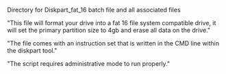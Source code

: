 Directory for Diskpart_fat_16 batch file and all associated files

 "This file will format your drive into a fat 16 file system compatible drive, it will set the primary partition size to 4gb and erase all data on the drive."

 "The file comes with an instruction set that is written in the CMD line within the diskpart tool." 

 "The script requires administrative mode to run properly."

